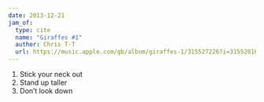 ```yaml
---
date: 2013-12-21
jam_of:
  type: cite
  name: "Giraffes #1"
  author: Chris T-T
  url: https://music.apple.com/gb/album/giraffes-1/315527226?i=315528162
---
```


1. Stick your neck out
2. Stand up taller
3. Don’t look down
